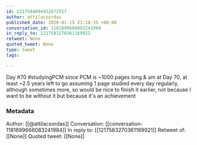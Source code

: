 ```yaml
---
id: 1217584894932672517
author: attilacsordas
published_date: 2020-01-15 23:10:35 +00:00
conversation_id: 1181699666083241984
in_reply_to: 1217583270361169921
retweet: None
quoted_tweet: None
type: tweet
tags:

---
```


Day #70 #studyingPCM since PCM is ~1000 pages long &amp; am at Day 70, at least ~2.5 years left to go assuming 1 page studied every day regularly, although sometimes more, so would be nice to finish it earlier, not because I want to be without it but because it's an achievement

### Metadata

Author: [[@attilacsordas]]
Conversation: [[conversation-1181699666083241984]]
In reply to: [[1217583270361169921]]
Retweet of: [[None]]
Quoted tweet: [[None]]

